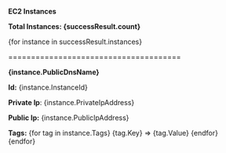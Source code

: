 **EC2 Instances**

**Total Instances: {successResult.count}**

{for instance in successResult.instances}

======================================

**{instance.PublicDnsName}**

**Id:** {instance.InstanceId}

**Private Ip**: {instance.PrivateIpAddress}

**Public Ip:** {instance.PublicIpAddress}

**Tags:**
{for tag in instance.Tags}
{tag.Key} => {tag.Value}
{endfor}  
{endfor}
